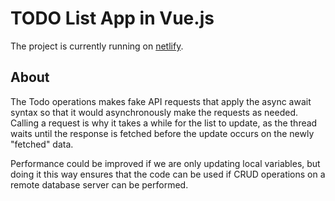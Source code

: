 # TODO List App in Vue.js
The project is currently running on [netlify](https://sleepy-mcnulty-3e1e6f.netlify.app/#/).

## About
The Todo operations makes fake API requests that apply the async await
syntax so that it would asynchronously make the requests as needed.
Calling a request is why it takes a while for the list to update, as the
thread waits until the response is fetched before the update occurs on the
newly "fetched" data.


Performance could be improved if we are only updating local
variables, but doing it this way ensures that the code can be used if CRUD
operations on a remote database server can be performed.
